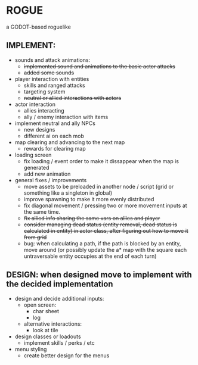 # ROGUE 

a GODOT-based roguelike

## IMPLEMENT:
- sounds and attack animations:
	- ~~implemented sound and animations to the basic actor attacks~~
	- ~~added some sounds~~
- player interaction with entities
	- skills and ranged attacks
	- targeting system
	- ~~neutral or allied interactions with actors~~
- actor interaction
	- allies interacting
	- ally / enemy interaction with items
- implement neutral and ally NPCs
	- new designs
	- different ai on each mob
- map clearing and advancing to the next map	
	- rewards for clearing map
- loading screen
	- fix loading / event order to make it dissappear when the map is generated
	- add new animation
- general fixes / improvements
	- move assets to be preloaded in another node / script (grid or something like a singleton in global)
	- improve spawning to make it more evenly distributed
	- fix diagonal movement / pressing two or more movement inputs at the same time.
	- ~~fix allied info sharing the same vars on allies and player~~
	- ~~consider managing dead status (entity removal, dead status is calculated in entity) in actor class, after figuring out how to move it from grid~~
	- bug: when calculating a path, if the path is blocked by an entity, move around (or possibly update the a* map with the square each untraversable entity occupies at the end of each turn)

## DESIGN: when designed move to implement with the decided implementation
- design and decide additional inputs:
	- open screen:
		- char sheet
		- log
	- alternative interactions:
		- look at tile
- design classes or loadouts
	- implement skills / perks / etc
- menu styling
	- create better design for the menus
